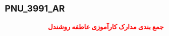 # PNU_3991_AR
<h2 style="color: red;text-align: right;" >جمع بندی مدارک کارآموزی عاطفه روشندل </h2>
